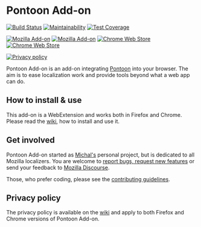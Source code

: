 # Pontoon Add-on

[![Build Status](https://travis-ci.com/MikkCZ/pontoon-addon.svg?branch=master)](https://travis-ci.com/MikkCZ/pontoon-addon)
[![Maintainability](https://api.codeclimate.com/v1/badges/657aebed4449cae8ce25/maintainability)](https://codeclimate.com/github/MikkCZ/pontoon-addon/maintainability)
[![Test Coverage](https://api.codeclimate.com/v1/badges/657aebed4449cae8ce25/test_coverage)](https://codeclimate.com/github/MikkCZ/pontoon-addon/test_coverage)

[![Mozilla Add-on](https://img.shields.io/amo/v/pontoon-tools.svg?label=Firefox)](https://addons.mozilla.org/firefox/addon/pontoon-tools/)
[![Mozilla Add-on](https://img.shields.io/amo/users/pontoon-tools.svg)](https://addons.mozilla.org/firefox/addon/pontoon-tools/statistics/)
[![Chrome Web Store](https://img.shields.io/chrome-web-store/v/gnbfbnpjncpghhjmmhklfhcglbopagbb.svg?label=Chrome)](https://chrome.google.com/webstore/detail/pontoon-tools/gnbfbnpjncpghhjmmhklfhcglbopagbb)
[![Chrome Web Store](https://img.shields.io/chrome-web-store/users/gnbfbnpjncpghhjmmhklfhcglbopagbb.svg?text=users)](https://chrome.google.com/webstore/detail/pontoon-tools/gnbfbnpjncpghhjmmhklfhcglbopagbb)

[![Privacy policy](https://img.shields.io/badge/-privacy%20policy-blueviolet)](https://github.com/MikkCZ/pontoon-addon/wiki/Privacy-Policy)

Pontoon Add-on is an add-on integrating [Pontoon](https://pontoon.mozilla.org/) into your browser. The aim is to ease localization work and provide tools beyond what a web app can do.

## How to install & use

This add-on is a WebExtension and works both in Firefox and Chrome. Please read the [wiki](https://github.com/MikkCZ/pontoon-addon/wiki), how to install and use it.

## Get involved

Pontoon Add-on started as [Michal's](https://mozillians.org/u/mstanke/) personal project, but is dedicated to all Mozilla localizers. You are welcome to [report bugs, request new features](https://github.com/MikkCZ/pontoon-addon/issues) or send your feedback to [Mozilla Discourse](https://discourse.mozilla.org/c/pontoon).

Those, who prefer coding, please see the [contributing guidelines](CONTRIBUTING.md).

## Privacy policy

The privacy policy is available on the [wiki](https://github.com/MikkCZ/pontoon-addon/wiki/Privacy-Policy) and apply to both Firefox and Chrome versions of Pontoon Add-on.

